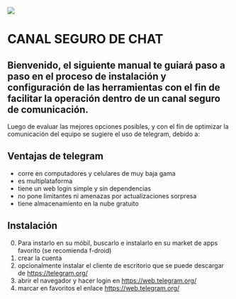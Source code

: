![](https://upload.wikimedia.org/wikipedia/commons/thumb/8/82/Telegram_logo.svg/1024px-Telegram_logo.svg.png)


# **CANAL SEGURO DE CHAT**

## Bienvenido, el siguiente manual te guiará paso a paso en el proceso de instalación y configuración de las herramientas con el fin de facilitar la operación dentro de un canal seguro de comunicación. 

Luego de evaluar las mejores opciones posibles, y con el fín de optimizar la comunicación del equipo se sugiere el uso de telegram, debido a:

## Ventajas de telegram
- corre en computadores y celulares de muy baja gama
- es multiplataforma
- tiene un web login simple y sin dependencias
- no pone limitantes ni amenazas por actualizaciones sorpresa
- tiene almacenamiento en la nube gratuito

## Instalación
0. Para instarlo en su móbil, buscarlo e instalarlo en su market de apps favorito (se recomienda f-droid)
1. crear la cuenta
2. opcionalmente instalar el cliente de escritorio que se puede descargar de https://telegram.org/
3. abrir el navegador y hacer login en https://web.telegram.org/
4. marcar en favoritos el enlace https://web.telegram.org/